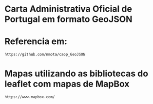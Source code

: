 # Carta Administrativa Oficial de Portugal em formato GeoJSON
# Referencia em:
    https://github.com/nmota/caop_GeoJSON   


# Mapas utilizando as bibliotecas do leaflet com mapas de MapBox
    https://www.mapbox.com/

